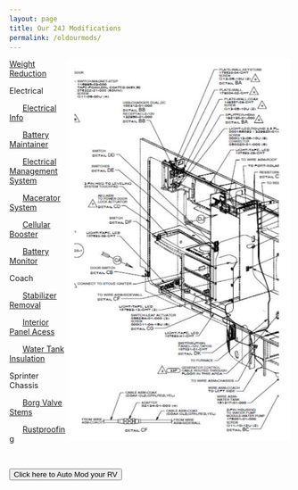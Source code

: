 ```yaml
---
layout: page
title: Our 24J Modifications
permalink: /oldourmods/
---
```


<img src="/assets/narrowdrawing1.jpg" alt="drawing 1" title="drawing 1" width="400" style="float:right;" />

[Weight Reduction](/ourmods/weightreduction)

Electrical

&nbsp;&nbsp;&nbsp;&nbsp;&nbsp;&nbsp;[Electrical Info](/ourmods/electrical)

&nbsp;&nbsp;&nbsp;&nbsp;&nbsp;&nbsp;[Battery Maintainer](/ourmods/batterymaintainer/)
             
&nbsp;&nbsp;&nbsp;&nbsp;&nbsp;&nbsp;[Electrical Management System](/ourmods/ems/)

&nbsp;&nbsp;&nbsp;&nbsp;&nbsp;&nbsp;[Macerator System](/ourmods/macerator/)

&nbsp;&nbsp;&nbsp;&nbsp;&nbsp;&nbsp;[Cellular Booster](/ourmods/cellbooster/)

&nbsp;&nbsp;&nbsp;&nbsp;&nbsp;&nbsp;[Battery Monitor](/ourmods/batterymonitor/)

Coach

&nbsp;&nbsp;&nbsp;&nbsp;&nbsp;&nbsp;[Stabilizer Removal](/ourmods/stabilizers/)

&nbsp;&nbsp;&nbsp;&nbsp;&nbsp;&nbsp;[Interior Panel Acess](/ourmods/interiorpanels/)

&nbsp;&nbsp;&nbsp;&nbsp;&nbsp;&nbsp;[Water Tank Insulation](/ourmods/waterinsulation/)

Sprinter Chassis

&nbsp;&nbsp;&nbsp;&nbsp;&nbsp;&nbsp;[Borg Valve Stems](/ourmods/valvestems/)

&nbsp;&nbsp;&nbsp;&nbsp;&nbsp;&nbsp;[Rustproofing](/ourmods/rustproofing/)

<br>

<button>Click here to Auto Mod your RV</button>

